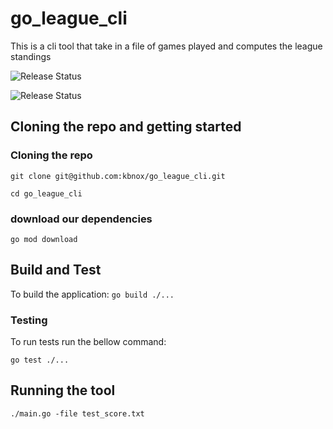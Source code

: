 # go_league_cli
This is a cli tool that take in a file of games played and computes the league standings

![Release Status](https://github.com/kbnox/go_league_cli/actions/workflows/build_and_test.yml/badge.svg)

![Release Status](https://github.com/kbnox/go_league_cli/actions/workflows/release.yml/badge.svg)


## Cloning the repo and getting started
### Cloning the repo

`git clone git@github.com:kbnox/go_league_cli.git`

`cd go_league_cli`

### download our dependencies

`go mod download`

## Build and Test

To build the application:
`go build ./...`

### Testing

To run tests run the bellow command:

`go test ./...`

## Running the tool

`./main.go -file test_score.txt`